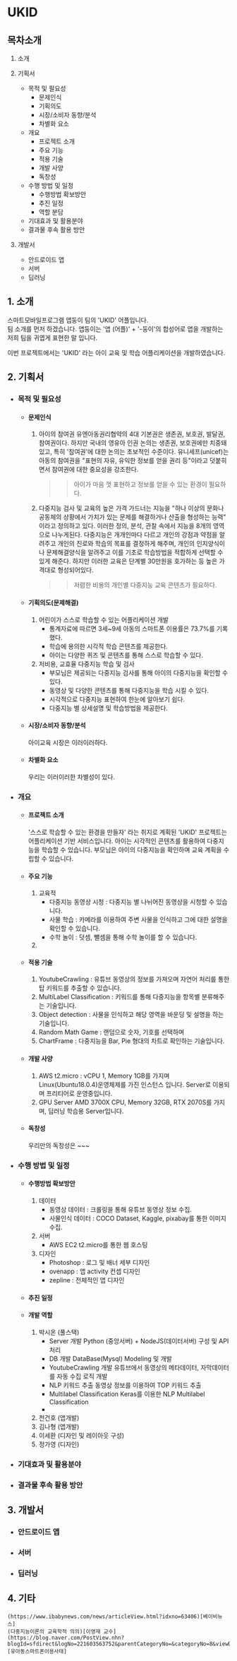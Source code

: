 # UKID
## 목차소개 
1. 소개
2. 기획서
    * 목적 및 필요성
        * 문제인식
        * 기획의도
        * 시장/소비자 동향/분석
        * 차별화 요소
    * 개요
        * 프로젝트 소개
        * 주요 기능
        * 적용 기술
        * 개발 사양
        * 독창성
    * 수행 방법 및 일정
        * 수행방법 확보방안
        * 추진 일정
        * 역할 분담
    * 기대효과 및 활용분야
    * 결과물 후속 활용 방안

3. 개발서
    * 안드로이드 앱
    * 서버
    * 딥러닝

## 1. 소개
스마트모바일프로그램 앱둥이 팀의 'UKID' 어플입니다.  
팀 소개를 먼저 하겠습니다.
앱둥이는 '앱 (어플)' + '-둥이'의 합성어로 앱을 개발하는 저희 팀을 귀엽게 표현한 말 입니다.

이번 프로젝트에서는 'UKID' 라는 아이 교육 및 학습 어플리케이션을 개발하였습니다.

## 2. 기획서
   * ### 목적 및 필요성 
        + #### 문제인식
            1. 아이의 참여권
                유엔아동권리협약의 4대 기본권은 생존권, 보호권, 발달권, 참여권이다. 하지만 국내의 영유아 인권 논의는 생존권,
                보호권에만 치중돼 있고, 특히 '참여권'에 대한 논의는 초보적인 수준이다. 유니세프(unicef)는 아동의 참여권을
                "표현의 자유, 유익한 정보를 얻을 권리 등"이라고 덧붙히면서 참여권에 대한 중요성을 강조한다.
                
                >> 아이가 마음 껏 표현하고 정보를 얻을 수 있는 환경이 필요하다.
             
            2. 다중지능 검사 및 교육의 높은 가격
                 가드너는 지능을 "하나 이상의 문화나 공동체의 상황에서 가치가 있는 문제를 해결하거나 산출을 형성하는 능력"
                이라고 정의하고 있다. 이러한 정의, 분석, 관찰 속에서 지능을 8개의 영역으로 나누게된다.
                 다중지능은 개개인마다 다르고 개인의 강점과 약점을 알려주고 개인의 진로와 학습의 목표를 결정하게 해주며,
                 개인의 인지양식이나 문제해결양식을 알려주고 이를 기초로 학습방법을 적합하게 선택할 수 있게 해준다.
                하지만 이러한 교육은 단계별 30만원을 호가하는 등 높은 가격대로 형성되어있다.
                
                >> 저렴한 비용의 개인별 다중지능 교육 콘텐츠가 필요하다.           
                      
        + #### 기획의도(문제해결)
            1. 어린이가 스스로 학습할 수 있는 어플리케이션 개발
                - 통계자료에 따르면 3세~9세 아동의 스마트폰 이용률은 73.7%를 기록했다.
                - 학습에 용의한 시각적 학습 콘텐츠를 제공한다. 
                - 아이는 다양한 퀴즈 및 콘텐츠를 통해 스스로 학습할 수 있다. 
            2. 저비용, 교효율 다중지능 학습 및 검사
                - 부모님은 제공되는 다중지능 검사를 통해 아이의 다중지능을 확인할 수 있다.
                - 동영상 및 다양한 콘텐츠를 통해 다중지능을 학습 시킬 수 있다.
                - 시각적으로 다중지능 표현하여 한눈에 알아보기 쉽다.
                - 다중지능 별 상세설명 및 학습방법을 제공한다.
                                
        + #### 시장/소비자 동향/분석
            아이교육 시장은 이러이러하다.
        + #### 차별화 요소
            우리는 이러이러한 차별성이 있다.
   * ### 개요
        + #### 프로젝트 소개
            '스스로 학습할 수 있는 환경을 만들자' 라는 취지로 계획된 'UKID' 프로젝트는 어플리케이션 기반 서비스입니다.
            아이는 시각적인 콘텐츠를 활용하여 다중지능을 학습할 수 있습니다.
            부모님은 아이의 다중지능을 확인하며 교육 계획을 수립할 수 있습니다.
            
        + #### 주요 기능 
            1. 교육적 
                - 다중지능 동영상 시청 : 다중지능 별 나뉘어진 동영상을 시청할 수 있습니다.
                - 사물 학습 : 카메라를 이용하여 주변 사물을 인식하고 그에 대한 설명을 확인할 수 있습니다. 
                - 수학 놀이 : 덧셈, 뺄셈을 통해 수학 놀이를 할 수 있습니다.
            2. 
        + #### 적용 기술
            1. YoutubeCrawling : 유튜브 동영상의 정보를 가져오며 자연어 처리를 통한 탑 키워드를 추출할 수 있습니다.
            2. MultiLabel Classification : 키워드를 통해 다중지능을 항목별 분류해주는 기술입니다.
            3. Object detection : 사물을 인식하고 해당 영역을 바운딩 및 설명을 하는 기술입니다.
            4. Random Math Game : 랜덤으로 숫자, 기호를 선택하며 
            5. ChartFrame : 다중지능을 Bar, Pie 형대의 차트로 확인하는 기술입니다.
        + #### 개발 사양
            1. AWS
                t2.micro : vCPU 1, Memory 1GB를 가지며 Linux(Ubuntu18.0.4)운영체제를 가진 인스턴스 입니다. Server로 이용되며 프리티어로 운영중입니다.
            2. GPU Server
                AMD 3700X CPU, Memory 32GB, RTX 2070S를 가지며, 딥러닝 학습용 Server입니다. 
        + #### 독창성
            우리만의 독창성은 ~~~
   * ### 수행 방법 및 일정
        + #### 수행방법 확보방안
            1. 데이터 
                - 동영상 데이터 : 크롤링을 통해 유튜브 동영상 정보 수집.
                - 사물인식 데이터 : COCO Dataset, Kaggle, pixabay를 통한 이미지 수집.
            2. 서버
                - AWS EC2 t2.micro를 통한 웹 호스팅
            3. 디자인
                - Photoshop : 로그 및 배너 세부 디자인
                - ovenapp : 앱 activity 컨셉 디자인
                - zepline : 전체적인 앱 디자인
                
        + #### 추진 일정
            
        + #### 개발 역할
            1. 박시온 (풀스택)
                - Server 개발 
                    Python (중앙서버) + NodeJS(데이터서버) 구성 및 API 처리
                - DB 개발
                    DataBase(Mysql) Modeling 및 개발
                - YoutubeCrawling 개발
                    유튜브에서 동영상의 메타데이터, 자막데이터를 자동 수집 로직 개발
                - NLP 키워드 추출
                    동영상 정보를 이용하여 TOP 키워드 추출 
                - Multilabel Classification
                    Keras를 이용한 NLP Multilabel Classification
                -  
            2. 천건호 (앱개발)
            3. 김나형 (앱개발)
            4. 이세환 (디자인 및 레이아웃 구성)
            5. 정가영 (디자인)
         
   * ### 기대효과 및 활용분야
   * ### 결과물 후속 활용 방안
## 3. 개발서
   * ### 안드로이드 앱
   * ### 서버
   * ### 딥러닝
   
## 4. 기타
    (https://www.ibabynews.com/news/articleView.html?idxno=63406)[베이비뉴스]
    (다중지능이론의 교육학적 의의)[이영재 교수]
    (https://blog.naver.com/PostView.nhn?blogId=sfdirect&logNo=221603563752&parentCategoryNo=&categoryNo=8&viewDate=&isShowPopularPosts=true&from=search)[유아동스마트폰이용사태]